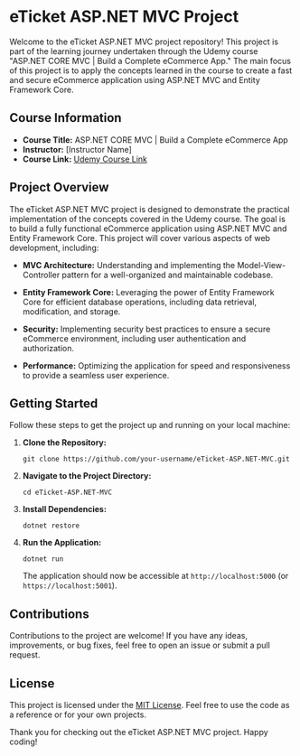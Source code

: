 # eTicket ASP.NET MVC Project

Welcome to the eTicket ASP.NET MVC project repository! This project is part of the learning journey undertaken through the Udemy course "ASP.NET CORE MVC | Build a Complete eCommerce App." The main focus of this project is to apply the concepts learned in the course to create a fast and secure eCommerce application using ASP.NET MVC and Entity Framework Core.

## Course Information

- **Course Title:** ASP.NET CORE MVC | Build a Complete eCommerce App
- **Instructor:** [Instructor Name]
- **Course Link:** [Udemy Course Link](https://www.udemy.com/course/complete-ecommerce-aspnet-mvc-application/)

## Project Overview

The eTicket ASP.NET MVC project is designed to demonstrate the practical implementation of the concepts covered in the Udemy course. The goal is to build a fully functional eCommerce application using ASP.NET MVC and Entity Framework Core. This project will cover various aspects of web development, including:

- **MVC Architecture:** Understanding and implementing the Model-View-Controller pattern for a well-organized and maintainable codebase.
  
- **Entity Framework Core:** Leveraging the power of Entity Framework Core for efficient database operations, including data retrieval, modification, and storage.

- **Security:** Implementing security best practices to ensure a secure eCommerce environment, including user authentication and authorization.

- **Performance:** Optimizing the application for speed and responsiveness to provide a seamless user experience.

## Getting Started

Follow these steps to get the project up and running on your local machine:

1. **Clone the Repository:**
   ```
   git clone https://github.com/your-username/eTicket-ASP.NET-MVC.git
   ```

2. **Navigate to the Project Directory:**
   ```
   cd eTicket-ASP.NET-MVC
   ```

3. **Install Dependencies:**
   ```
   dotnet restore
   ```

4. **Run the Application:**
   ```
   dotnet run
   ```

   The application should now be accessible at `http://localhost:5000` (or `https://localhost:5001`).

## Contributions

Contributions to the project are welcome! If you have any ideas, improvements, or bug fixes, feel free to open an issue or submit a pull request.

## License

This project is licensed under the [MIT License](LICENSE). Feel free to use the code as a reference or for your own projects.

Thank you for checking out the eTicket ASP.NET MVC project. Happy coding!
